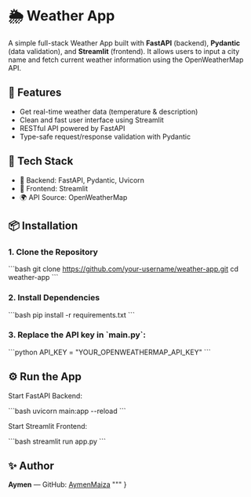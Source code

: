 # 🌦️ Weather App

A simple full-stack Weather App built with **FastAPI** (backend), **Pydantic** (data validation), and **Streamlit** (frontend). It allows users to input a city name and fetch current weather information using the OpenWeatherMap API.

## 🚀 Features

- Get real-time weather data (temperature & description)
- Clean and fast user interface using Streamlit
- RESTful API powered by FastAPI
- Type-safe request/response validation with Pydantic

## 🧰 Tech Stack

- 🔧 Backend: FastAPI, Pydantic, Uvicorn
- 🎨 Frontend: Streamlit
- 🌍 API Source: OpenWeatherMap

## 📦 Installation

### 1. Clone the Repository

\`\`\`bash
git clone https://github.com/your-username/weather-app.git
cd weather-app
\`\`\`

### 2. Install Dependencies

\`\`\`bash
pip install -r requirements.txt
\`\`\`

### 3. Replace the API key in \`main.py\`:

\`\`\`python
API_KEY = "YOUR_OPENWEATHERMAP_API_KEY"
\`\`\`

## ⚙️ Run the App

Start FastAPI Backend:

\`\`\`bash
uvicorn main:app --reload
\`\`\`

Start Streamlit Frontend:

\`\`\`bash
streamlit run app.py
\`\`\`

## ✨ Author

**Aymen** — GitHub: [AymenMaiza]([https://github.com/m](https://github.com/MaizaAymen))
"""
}
